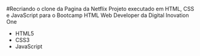 #Recriando o clone da Pagina da Netflix
Projeto executado em HTML, CSS e JavaScript para o Bootcamp HTML Web Developer da Digital Inovation One
 - HTML5
  - CSS3
 - JavaScript